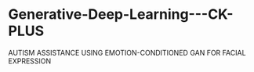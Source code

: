 # Generative-Deep-Learning---CK-PLUS
AUTISM ASSISTANCE USING EMOTION-CONDITIONED GAN FOR FACIAL EXPRESSION
